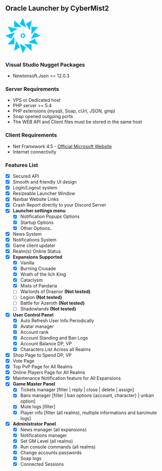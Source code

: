 ## Oracle Launcher by CyberMist2

![Oracle Logo](/github_res/oracle_logo_110x110.png)

### Visual Studio Nugget Packages
  - Newtonsoft.Json >= 12.0.3

### Server Requirements
  - VPS or Dedicated host
  - PHP server >= 5.4
  - PHP extensions (mysqli, Soap, cUrl, JSON, gmp)
  - Soap opened outgoing ports
  - The WEB API and Client files must be stored in the same host

### Client Requirements
  - Net Framework 4.5 - [Official Microsoft Website](https://www.microsoft.com/en-us/download/details.aspx?id=30653)
  - Internet connectivity

### Features List
  - [x] Secured API
  - [x] Smooth and friendly UI design
  - [x] Login/Logout system
  - [x] Resizeable Launcher Window
  - [x] Navbar Website Links
  - [x] Crash Report directly to your Discord Server
  - [x] **Launcher settings menu**
    - [x] Notification Popups Options
    - [x] Startup Options
    - [x] Other Options..
  - [x] News System
  - [x] Notifications System
  - [x] Game client updater
  - [x] Realm(s) Online Status
  - [x] **Expansions Supported**
    - [x] Vanilla
    - [x] Burning Crusade
    - [x] Wrath of the lich King
    - [x] Cataclysm
    - [x] Mists of Pandaria
    - [ ] Warlords of Draenor **(Not tested)**
    - [ ] Legion **(Not tested)**
    - [ ] Battle for Azeroth **(Not tested)**
    - [ ] Shadowlands **(Not tested)**
  - [x] **User Control Panel**
    - [x] Auto Refresh User Info Periodically
    - [x] Avatar manager
    - [x] Account rank
    - [x] Account Standing and Ban Logs
    - [x] Account Balance DP, VP
    - [x] Characters List Across all Realms
  - [x] Shop Page to Spend DP, VP
  - [x] Vote Page
  - [x] Top PvP Page for All Realms
  - [x] Online Players Page for All Realms
  - [x] Maintenance Notification feature for All Expansions
  - [x] **Game Master Panel**
    - [x] Tickets manager [filter | reply | close | delete | assign]
    - [x] Bans manager [filter | ban options {account, character} | unban option]
    - [x] Mute logs [filter]
    - [x] Player info [filter (all realms), multiple informations and ban/mute logs]
  - [x] **Administrator Panel**
    - [x] News manager (all expansions)
    - [x] Notifications manager
    - [x] Set GM Level (all realms)
    - [x] Run console commands (all realms)
    - [x] Change accounts passwords
    - [x] Soap logs
    - [x] Connected Sessions

